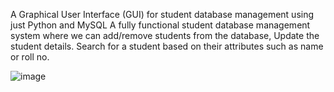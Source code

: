 A Graphical User Interface (GUI) for  student database management using just Python and MySQL
A fully functional student database management system where we can add/remove students from the database, Update the student details. Search for a student based on their attributes such as name or roll no.

![image](https://github.com/user-attachments/assets/1c732616-2d6f-4201-a8f4-cb8c1e7400cb)
